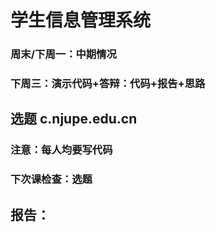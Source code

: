 # 学生信息管理系统
### 周末/下周一：中期情况
### 下周三：演示代码+答辩：代码+报告+思路
## 选题 c.njupe.edu.cn
### 注意：每人均要写代码
### 下次课检查：选题
## 报告：

